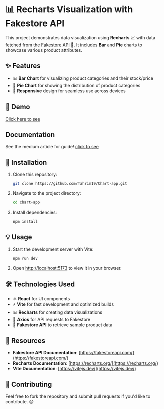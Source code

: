 # 📊 Recharts Visualization with Fakestore API

This project demonstrates data visualization using **Recharts** 📈 with data fetched from the [Fakestore API](https://fakestoreapi.com/) 🛒. It includes **Bar** and **Pie** charts to showcase various product attributes.

## ✨ Features
- 📊 **Bar Chart** for visualizing product categories and their stock/price
- 🍰 **Pie Chart** for showing the distribution of product categories
- 📱 **Responsive** design for seamless use across devices

## 🚀 Demo
[Click here to see](https://chart-app-wine.vercel.app/)

## Documentation
See the medium article for guide!
[click to see](https://medium.com/@tarimbilal4/mastering-recharts-a-comprehensive-guide-to-creating-charts-in-reactjs-7f2ac21a1e77)

## 🔧 Installation
1. Clone this repository:
   ```bash
   git clone https://github.com/Tahrim19/Chart-app.git
   ```
2. Navigate to the project directory:
   ```bash
   cd chart-app
   ```
3. Install dependencies:
   ```bash
   npm install
   ```

## 💡 Usage
1. Start the development server with Vite:
   ```bash
   npm run dev
   ```
2. Open [http://localhost:5173](http://localhost:5173) to view it in your browser.

## 🛠️ Technologies Used
- ⚛️ **React** for UI components
- ⚡ **Vite** for fast development and optimized builds
- 📊 **Recharts** for creating data visualizations
- 📡 **Axios** for API requests to Fakestore
- 🛒 **Fakestore API** to retrieve sample product data

## 📖 Resources
- **Fakestore API Documentation**: [https://fakestoreapi.com/](https://fakestoreapi.com/)
- **Recharts Documentation**: [https://recharts.org/](https://recharts.org/)
- **Vite Documentation**: [https://vitejs.dev/](https://vitejs.dev/)

## 🤝 Contributing
Feel free to fork the repository and submit pull requests if you'd like to contribute. 😊
